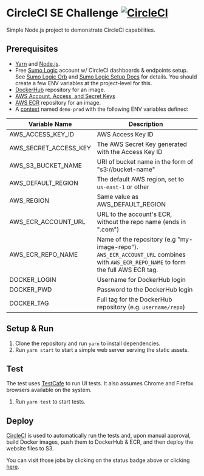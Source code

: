 # CircleCI SE Challenge [![CircleCI](https://circleci.com/gh/mvxt/circleci-demo.svg?style=svg)](https://circleci.com/gh/mvxt/circleci-demo)
Simple Node.js project to demonstrate CircleCI capabilities.

## Prerequisites
- [Yarn](https://yarnpkg.com/) and [Node.js](https://nodejs.org/en/).
- Free [Sumo Logic](https://www.sumologic.com/) account w/ CircleCI dashboards & endpoints setup. See [Sumo Logic Orb](https://circleci.com/orbs/registry/orb/circleci/sumologic) and [Sumo Logic Setup Docs](https://circleci.com/docs/2.0/insights/#the-sumo-logic-orb) for details. You should create a few ENV variables at the project-level for this.
- [DockerHub](https://hub.docker.com/) repository for an image.
- [AWS Account, Access, and Secret Keys](https://docs.aws.amazon.com/general/latest/gr/aws-sec-cred-types.html#access-keys-and-secret-access-keys)
- [AWS ECR](https://aws.amazon.com/ecr/) repository for an image.
- A [context](https://circleci.com/docs/2.0/contexts/) named `demo-prod` with the following ENV variables defined:

Variable Name         | Description 
----------------------|----------------------------------------------------
AWS_ACCESS_KEY_ID     | AWS Access Key ID
AWS_SECRET_ACCESS_KEY | The AWS Secret Key generated with the Access Key ID
AWS_S3_BUCKET_NAME    | URI of bucket name in the form of "s3://bucket-name"
AWS_DEFAULT_REGION    | The default AWS region, set to `us-east-1` or other
AWS_REGION            | Same value as AWS_DEFAULT_REGION
AWS_ECR_ACCOUNT_URL   | URL to the account's ECR, without the repo name (ends in ".com")
AWS_ECR_REPO_NAME     | Name of the repository (e.g "my-image-repo"). `AWS_ECR_ACCOUNT_URL` combines with `AWS_ECR_REPO_NAME` to form the full AWS ECR tag.
DOCKER_LOGIN          | Username for DockerHub login
DOCKER_PWD            | Password to the DockerHub login
DOCKER_TAG            | Full tag for the DockerHub repository (e.g. `username/repo`)

## Setup & Run
1. Clone the repository and run `yarn` to install dependencies.
2. Run `yarn start` to start a simple web server serving the static assets.

## Test
The test uses [TestCafe](https://devexpress.github.io/testcafe/) to run UI tests. It also assumes Chrome and Firefox browsers available on the system.

1. Run `yarn test` to start tests.

## Deploy
[CircleCI](https://circleci.com/) is used to automatically run the tests and, upon manual approval, build Docker images, push them to DockerHub & ECR, and then deploy the website files to S3.

You can visit those jobs by clicking on the status badge above or clicking [here](https://circleci.com/gh/mvxt/circleci-demo).

